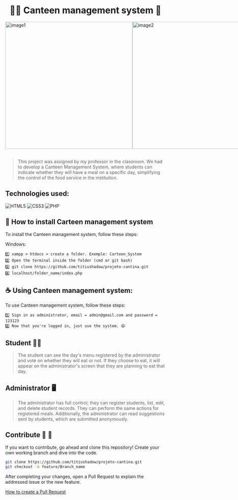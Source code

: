 <h1 align="center" font-weight: bold; "> 👨‍🎓 Canteen management system 🏫</h1>

<div style="display: flex; justify-content: space-around;">
  <img src="https://github.com/titiushadow/projeto-cantina/assets/63453751/1d42cd3d-972b-4ad1-b0b9-2db067996ad0" alt="image1" width="400px"/>
  <img src="https://github.com/titiushadow/projeto-cantina/assets/63453751/0ba129f6-3342-4a57-bb80-2b294583b958" alt="image2" width="400px"/>
</div>

<br>

> This project was assigned by my professor in the classroom. We had to develop a Canteen Management System,
where students can indicate whether they will have a meal on a specific day, simplifying the control of the food service in the institution.

## Technologies used:

![HTML5](https://img.shields.io/badge/html5-%23E34F26.svg?style=for-the-badge&logo=html5&logoColor=white)
![CSS3](https://img.shields.io/badge/css3-%231572B6.svg?style=for-the-badge&logo=css3&logoColor=white)
![PHP](https://img.shields.io/badge/php-%23777BB4.svg?style=for-the-badge&logo=php&logoColor=white)

## 🚀 How to install Carteen management system

To install the Canteen management system, follow these steps:

Windows:
```
1️⃣ xampp > htdocs > create a folder. Exemple: Carteen_System
2️⃣ Open the terminal inside the folder (cmd or git bash)
3️⃣ git clone https://github.com/titiushadow/projeto-cantina.git
4️⃣ localhost/folder_name/index.php
```

## ☕ Using Canteen management system:

To use Canteen management system, follow these steps:

```
1️⃣ Sign in as administrator, email = admin@gmail.com and password = 123123
2️⃣ Now that you're logged in, just use the system. 😄
```
##  Student 👨‍🎓
<blockquote>
  The student can see the day's menu registered by the administrator and vote on whether they will eat or not. 
  If they choose to eat, it will appear on the administrator's screen that they are planning to eat that day.
</blockquote>

##  Administrator 🖥️
<blockquote>
  The administrator has full control; they can register students, list, edit, and delete student records. 
  They can perform the same actions for registered meals. Additionally, the administrator can read suggestions sent by students, which are submitted anonymously.
</blockquote>


<h2 id="contribute">Contribute 🤝 🚀</h2>

If you want to contribute, go ahead and clone this repository! Create your own working branch and dive into the code.

```bash
git clone https://github.com/titiushadow/projeto-cantina.git
git checkout -b feature/Branch_name
```

After completing your changes, open a Pull Request to explain the addressed issue or the new feature.

[How to create a Pull Request](https://www.atlassian.com/br/git/tutorials/making-a-pull-request)

